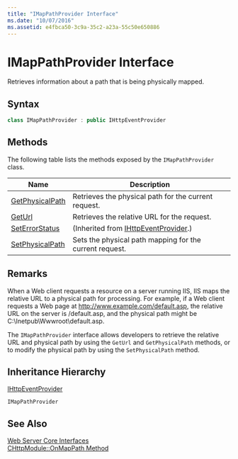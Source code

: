 ```yaml
---
title: "IMapPathProvider Interface"
ms.date: "10/07/2016"
ms.assetid: e4fbca50-3c9a-35c2-a23a-55c50e650886
---
```

# IMapPathProvider Interface
Retrieves information about a path that is being physically mapped.  
  
## Syntax  
  
```cpp  
class IMapPathProvider : public IHttpEventProvider  
```  
  
## Methods  
 The following table lists the methods exposed by the `IMapPathProvider` class.  
  
|Name|Description|  
|----------|-----------------|  
|[GetPhysicalPath](../../web-development-reference/native-code-api-reference/imappathprovider-getphysicalpath-method.md)|Retrieves the physical path for the current request.|  
|[GetUrl](../../web-development-reference/native-code-api-reference/imappathprovider-geturl-method.md)|Retrieves the relative URL for the request.|  
|[SetErrorStatus](../../web-development-reference/native-code-api-reference/ihttpeventprovider-seterrorstatus-method.md)|(Inherited from [IHttpEventProvider](../../web-development-reference/native-code-api-reference/ihttpeventprovider-interface.md).)|  
|[SetPhysicalPath](../../web-development-reference/native-code-api-reference/imappathprovider-setphysicalpath-method.md)|Sets the physical path mapping for the current request.|  
  
## Remarks  
 When a Web client requests a resource on a server running IIS, IIS maps the relative URL to a physical path for processing. For example, if a Web client requests a Web page at http://www.example.com/default.asp, the relative URL on the server is /default.asp, and the physical path might be C:\Inetpub\Wwwroot\default.asp.  
  
 The `IMapPathProvider` interface allows developers to retrieve the relative URL and physical path by using the `GetUrl` and `GetPhysicalPath` methods, or to modify the physical path by using the `SetPhysicalPath` method.  
  
## Inheritance Hierarchy  
 [IHttpEventProvider](../../web-development-reference/native-code-api-reference/ihttpeventprovider-interface.md)  
  
 `IMapPathProvider`  
  
## See Also  
 [Web Server Core Interfaces](../../web-development-reference/native-code-api-reference/web-server-core-interfaces.md)   
 [CHttpModule::OnMapPath Method](../../web-development-reference/native-code-api-reference/chttpmodule-onmappath-method.md)
